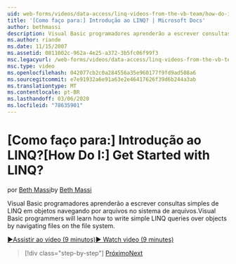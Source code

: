 ```yaml
---
uid: web-forms/videos/data-access/linq-videos-from-the-vb-team/how-do-i-get-started-with-linq
title: '[Como faço para:] Introdução ao LINQ? | Microsoft Docs'
author: bethmassi
description: Visual Basic programadores aprenderão a escrever consultas simples de LINQ em objetos navegando por arquivos no sistema de arquivos.
ms.author: riande
ms.date: 11/15/2007
ms.assetid: 0811002c-962a-4e25-a372-3b5fc06f99f3
msc.legacyurl: /web-forms/videos/data-access/linq-videos-from-the-vb-team/how-do-i-get-started-with-linq
msc.type: video
ms.openlocfilehash: 042077cb2c0a284556a35e960177f9fd9ad508a6
ms.sourcegitcommit: e7e91932a6e91a63e2e46417626f39d6b244a3ab
ms.translationtype: MT
ms.contentlocale: pt-BR
ms.lasthandoff: 03/06/2020
ms.locfileid: "78635901"
---
```

# <a name="how-do-i-get-started-with-linq"></a><span data-ttu-id="5d2c2-104">[Como faço para:] Introdução ao LINQ?</span><span class="sxs-lookup"><span data-stu-id="5d2c2-104">[How Do I:] Get Started with LINQ?</span></span>

<span data-ttu-id="5d2c2-105">por [Beth Massi](https://github.com/bethmassi)</span><span class="sxs-lookup"><span data-stu-id="5d2c2-105">by [Beth Massi](https://github.com/bethmassi)</span></span>

<span data-ttu-id="5d2c2-106">Visual Basic programadores aprenderão a escrever consultas simples de LINQ em objetos navegando por arquivos no sistema de arquivos.</span><span class="sxs-lookup"><span data-stu-id="5d2c2-106">Visual Basic programmers will learn how to write simple LINQ queries over objects by navigating files on the file system.</span></span>

[<span data-ttu-id="5d2c2-107">&#9654;Assistir ao vídeo (9 minutos)</span><span class="sxs-lookup"><span data-stu-id="5d2c2-107">&#9654; Watch video (9 minutes)</span></span>](https://channel9.msdn.com/Blogs/ASP-NET-Site-Videos/how-do-i-get-started-with-linq)

> [!div class="step-by-step"]
> [<span data-ttu-id="5d2c2-108">Próximo</span><span class="sxs-lookup"><span data-stu-id="5d2c2-108">Next</span></span>](how-do-i-perform-group-and-aggregate-queries.md)
